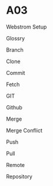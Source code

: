 # A03

Webstrom Setup




Glossry

Branch

Clone

Commit

Fetch

GIT

Github

Merge

Merge Conflict

Push

Pull

Remote

Repository

